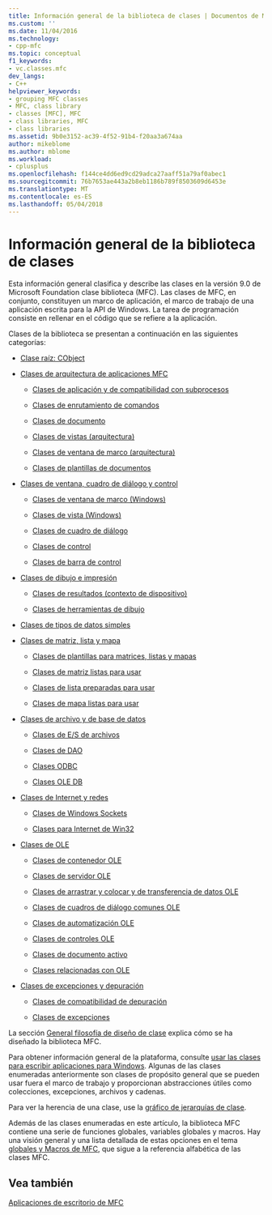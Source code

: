 ```yaml
---
title: Información general de la biblioteca de clases | Documentos de Microsoft
ms.custom: ''
ms.date: 11/04/2016
ms.technology:
- cpp-mfc
ms.topic: conceptual
f1_keywords:
- vc.classes.mfc
dev_langs:
- C++
helpviewer_keywords:
- grouping MFC classes
- MFC, class library
- classes [MFC], MFC
- class libraries, MFC
- class libraries
ms.assetid: 9b0e3152-ac39-4f52-91b4-f20aa3a674aa
author: mikeblome
ms.author: mblome
ms.workload:
- cplusplus
ms.openlocfilehash: f144ce4dd6ed9cd29adca27aaff51a79af0abec1
ms.sourcegitcommit: 76b7653ae443a2b8eb1186b789f8503609d6453e
ms.translationtype: MT
ms.contentlocale: es-ES
ms.lasthandoff: 05/04/2018
---
```

# <a name="class-library-overview"></a>Información general de la biblioteca de clases
Esta información general clasifica y describe las clases en la versión 9.0 de Microsoft Foundation clase biblioteca (MFC). Las clases de MFC, en conjunto, constituyen un marco de aplicación, el marco de trabajo de una aplicación escrita para la API de Windows. La tarea de programación consiste en rellenar en el código que se refiere a la aplicación.  
  
 Clases de la biblioteca se presentan a continuación en las siguientes categorías:  
  
-   [Clase raíz: CObject](../mfc/root-class-cobject.md)  
  
-   [Clases de arquitectura de aplicaciones MFC](../mfc/mfc-application-architecture-classes.md)  
  
    -   [Clases de aplicación y de compatibilidad con subprocesos](../mfc/application-and-thread-support-classes.md)  
  
    -   [Clases de enrutamiento de comandos](../mfc/command-routing-classes.md)  
  
    -   [Clases de documento](../mfc/document-classes.md)  
  
    -   [Clases de vistas (arquitectura)](../mfc/view-classes-architecture.md)  
  
    -   [Clases de ventana de marco (arquitectura)](../mfc/frame-window-classes-architecture.md)  
  
    -   [Clases de plantillas de documentos](../mfc/document-template-classes.md)  
  
-   [Clases de ventana, cuadro de diálogo y control](../mfc/window-dialog-and-control-classes.md)  
  
    -   [Clases de ventana de marco (Windows)](../mfc/frame-window-classes-windows.md)  
  
    -   [Clases de vista (Windows)](../mfc/view-classes-windows.md)  
  
    -   [Clases de cuadro de diálogo](../mfc/dialog-box-classes.md)  
  
    -   [Clases de control](../mfc/control-classes.md)  
  
    -   [Clases de barra de control](../mfc/control-bar-classes.md)  
  
-   [Clases de dibujo e impresión](../mfc/drawing-and-printing-classes.md)  
  
    -   [Clases de resultados (contexto de dispositivo)](../mfc/output-device-context-classes.md)  
  
    -   [Clases de herramientas de dibujo](../mfc/drawing-tool-classes.md)  
  
-   [Clases de tipos de datos simples](../mfc/simple-data-type-classes.md)  
  
-   [Clases de matriz, lista y mapa](../mfc/array-list-and-map-classes.md)  
  
    -   [Clases de plantillas para matrices, listas y mapas](../mfc/template-classes-for-arrays-lists-and-maps.md)  
  
    -   [Clases de matriz listas para usar](../mfc/ready-to-use-array-classes.md)  
  
    -   [Clases de lista preparadas para usar](../mfc/ready-to-use-list-classes.md)  
  
    -   [Clases de mapa listas para usar](../mfc/ready-to-use-map-classes.md)  
  
-   [Clases de archivo y de base de datos](../mfc/file-and-database-classes.md)  
  
    -   [Clases de E/S de archivos](../mfc/file-i-o-classes.md)  
  
    -   [Clases de DAO](../mfc/dao-classes.md)  
  
    -   [Clases ODBC](../mfc/odbc-classes.md)  
  
    -   [Clases OLE DB](../mfc/ole-db-classes.md)  
  
-   [Clases de Internet y redes](../mfc/internet-and-networking-classes.md)  
  
    -   [Clases de Windows Sockets](../mfc/windows-sockets-classes.md)  
  
    -   [Clases para Internet de Win32](../mfc/win32-internet-classes.md)  
  
-   [Clases de OLE](../mfc/ole-classes.md)  
  
    -   [Clases de contenedor OLE](../mfc/ole-container-classes.md)  
  
    -   [Clases de servidor OLE](../mfc/ole-server-classes.md)  
  
    -   [Clases de arrastrar y colocar y de transferencia de datos OLE](../mfc/ole-drag-and-drop-and-data-transfer-classes.md)  
  
    -   [Clases de cuadros de diálogo comunes OLE](../mfc/ole-common-dialog-classes.md)  
  
    -   [Clases de automatización OLE](../mfc/ole-automation-classes.md)  
  
    -   [Clases de controles OLE](../mfc/ole-control-classes.md)  
  
    -   [Clases de documento activo](../mfc/active-document-classes.md)  
  
    -   [Clases relacionadas con OLE](../mfc/ole-related-classes.md)  
  
-   [Clases de excepciones y depuración](../mfc/debugging-and-exception-classes.md)  
  
    -   [Clases de compatibilidad de depuración](../mfc/debugging-support-classes.md)  
  
    -   [Clases de excepciones](../mfc/exception-classes.md)  
  
 La sección [General filosofía de diseño de clase](../mfc/general-class-design-philosophy.md) explica cómo se ha diseñado la biblioteca MFC.  
  
 Para obtener información general de la plataforma, consulte [usar las clases para escribir aplicaciones para Windows](../mfc/using-the-classes-to-write-applications-for-windows.md). Algunas de las clases enumeradas anteriormente son clases de propósito general que se pueden usar fuera el marco de trabajo y proporcionan abstracciones útiles como colecciones, excepciones, archivos y cadenas.  
  
 Para ver la herencia de una clase, use la [gráfico de jerarquías de clase](../mfc/hierarchy-chart.md).  
  
 Además de las clases enumeradas en este artículo, la biblioteca MFC contiene una serie de funciones globales, variables globales y macros. Hay una visión general y una lista detallada de estas opciones en el tema [globales y Macros de MFC](../mfc/reference/mfc-macros-and-globals.md), que sigue a la referencia alfabética de las clases MFC.  
  
## <a name="see-also"></a>Vea también  
 [Aplicaciones de escritorio de MFC](../mfc/mfc-desktop-applications.md)

